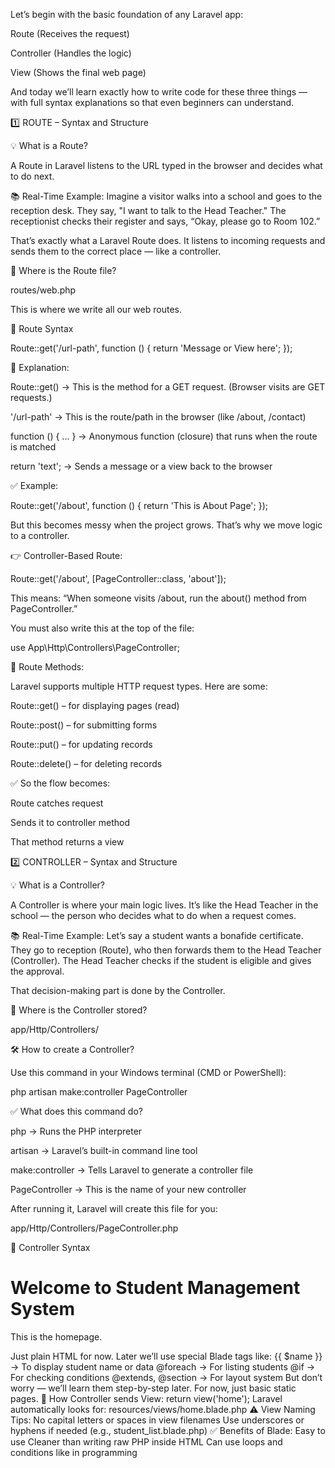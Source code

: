 Let’s begin with the basic foundation of any Laravel app:

Route (Receives the request)

Controller (Handles the logic)

View (Shows the final web page)

And today we’ll learn exactly how to write code for these three things — with full syntax explanations so that even beginners can understand.

1️⃣ ROUTE – Syntax and Structure

💡 What is a Route?

A Route in Laravel listens to the URL typed in the browser and decides what to do next.

📚 Real-Time Example:
Imagine a visitor walks into a school and goes to the reception desk. They say, "I want to talk to the Head Teacher." The receptionist checks their register and says, “Okay, please go to Room 102.”

That’s exactly what a Laravel Route does. It listens to incoming requests and sends them to the correct place — like a controller.

📁 Where is the Route file?

routes/web.php

This is where we write all our web routes.

📘 Route Syntax

Route::get('/url-path', function () {
    return 'Message or View here';
});

🧠 Explanation:

Route::get() → This is the method for a GET request. (Browser visits are GET requests.)

'/url-path' → This is the route/path in the browser (like /about, /contact)

function () { ... } → Anonymous function (closure) that runs when the route is matched

return 'text'; → Sends a message or a view back to the browser

✅ Example:

Route::get('/about', function () {
    return 'This is About Page';
});

But this becomes messy when the project grows. That’s why we move logic to a controller.

👉 Controller-Based Route:

Route::get('/about', [PageController::class, 'about']);

This means: “When someone visits /about, run the about() method from PageController.”

You must also write this at the top of the file:

use App\Http\Controllers\PageController;

🔁 Route Methods:

Laravel supports multiple HTTP request types. Here are some:

Route::get() – for displaying pages (read)

Route::post() – for submitting forms

Route::put() – for updating records

Route::delete() – for deleting records

✅ So the flow becomes:

Route catches request

Sends it to controller method

That method returns a view

2️⃣ CONTROLLER – Syntax and Structure

💡 What is a Controller?

A Controller is where your main logic lives. It’s like the Head Teacher in the school — the person who decides what to do when a request comes.

📚 Real-Time Example:
Let’s say a student wants a bonafide certificate. They go to reception (Route), who then forwards them to the Head Teacher (Controller). The Head Teacher checks if the student is eligible and gives the approval.

That decision-making part is done by the Controller.

📁 Where is the Controller stored?

app/Http/Controllers/

🛠️ How to create a Controller?

Use this command in your Windows terminal (CMD or PowerShell):

php artisan make:controller PageController

✅ What does this command do?

php → Runs the PHP interpreter

artisan → Laravel’s built-in command line tool

make:controller → Tells Laravel to generate a controller file

PageController → This is the name of your new controller

After running it, Laravel will create this file for you:

app/Http/Controllers/PageController.php

📘 Controller Syntax

<?php

namespace App\Http\Controllers;

use Illuminate\Http\Request;

class PageController extends Controller
{
    public function about()
    {
        return view('about');
    }
}

🧠 Explanation:

namespace App\Http\Controllers; → This tells Laravel the folder location of this file

use Illuminate\Http\Request; → This allows handling data sent from forms, etc. (We’ll use it later)

class PageController extends Controller → Defines our custom controller class

public function about() → A method (function) that runs when the /about route is visited

return view('about'); → Laravel will show the about.blade.php file from the resources/views folder

You can create multiple methods in the same controller:

public function home() {
    return view('home');
}

public function contact() {
    return view('contact');
}

🧠 Controller Naming Tips:

Controller names should end with Controller (like StudentController, PageController)

Method names usually match the action or page (like index, create, store, edit, etc.)

✅ So the controller’s job is to act as the traffic manager — deciding which page (view) to show.

✨ A Little About Models

📚 Real-Time Example:
Let’s say the Head Teacher needs a student’s marks before signing the bonafide certificate. They’ll ask the clerk to get the student’s file.

That clerk is the Laravel Model.

So the Model talks to the database and brings data to the Controller.

🧠 In short:

Route = Receptionist (listens)

Controller = Head Teacher (decides)

Model = Clerk (fetches records)

View = Certificate/Notice (shown to student)

We’ll explore Models more deeply in Part 4.

3️⃣ VIEW – Syntax and Structure

💡 What is a View?

View is the final HTML page shown to the user — like the printed notice or certificate the visitor finally receives.

📚 Real-Time Example:
After the Head Teacher approves a certificate, the office staff prints it and gives it to the student. That printed paper is what the student actually sees. That’s the View in Laravel.

📁 Where are Views stored?

resources/views/

🔖 Laravel uses Blade

Blade is Laravel’s templating engine. Views in Laravel are Blade files and end with .blade.php

Blade lets you write clean, short, and reusable HTML with dynamic data.

✅ File Name Example:

home.blade.php

📘 Blade File Syntax (Basic HTML for now)

<!DOCTYPE html>
<html>
<head>
    <title>Home</title>
</head>
<body>
    <h1>Welcome to Student Management System</h1>
    <p>This is the homepage.</p>
</body>
</html>

Just plain HTML for now.

Later we’ll use special Blade tags like:

{{ $name }} → To display student name or data

@foreach → For listing students

@if → For checking conditions

@extends, @section → For layout system

But don’t worry — we’ll learn them step-by-step later. For now, just basic static pages.

🧠 How Controller sends View:

return view('home');

Laravel automatically looks for:

resources/views/home.blade.php

⚠️ View Naming Tips:

No capital letters or spaces in view filenames

Use underscores or hyphens if needed (e.g., student_list.blade.php)

✅ Benefits of Blade:

Easy to use

Cleaner than writing raw PHP inside HTML

Can use loops and conditions like in programming
